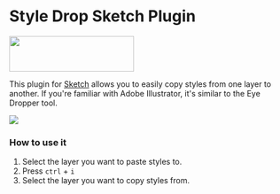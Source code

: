 # Style Drop Sketch Plugin

<img src="http://ryanmclaughlin.s3-us-west-2.amazonaws.com/share/share/a2QWOFNYmq/StyleDrop.svg" width="225" height="64" />

This plugin for [Sketch][] allows you to easily copy styles from one layer to another. If you're familiar with Adobe Illustrator, it's similar to the Eye Dropper tool.


![](http://ryanmclaughlin.s3-us-west-2.amazonaws.com/share/share/Mu9OgfTri8/sketch_styledrop.gif)

### How to use it
1. Select the layer you want to paste styles to.
2. Press `ctrl` + `i`
3. Select the layer you want to copy styles from.

[Sketch]: http://bohemiancoding.com/sketch/

